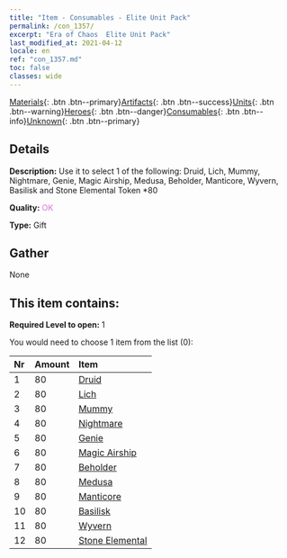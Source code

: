 ```yaml
---
title: "Item - Consumables - Elite Unit Pack"
permalink: /con_1357/
excerpt: "Era of Chaos  Elite Unit Pack"
last_modified_at: 2021-04-12
locale: en
ref: "con_1357.md"
toc: false
classes: wide
---
```

 [Materials](/Items/){: .btn .btn--primary}[Artifacts](/Items/Artifacts/){: .btn .btn--success}[Units](/Items/Units/){: .btn .btn--warning}[Heroes](/Items/Heroes/){: .btn .btn--danger}[Consumables](/Items/Consumables/){: .btn .btn--info}[Unknown](/Items/Unknown/){: .btn .btn--primary}

## Details
 **Description:** Use it to select 1 of the following: Druid, Lich, Mummy, Nightmare, Genie, Magic Airship, Medusa, Beholder, Manticore, Wyvern, Basilisk and Stone Elemental Token *80

 **Quality:** <span style="color: #DA70D6">OK</span>

 **Type:** Gift

## Gather

  None

## This item contains:

 **Required Level to open:** 1

 You would need to choose 1 item from the list (0):

  | Nr | Amount |     Item    |
  |:---|:-------|:------------|
  | 1 | 80 | [Druid](/Items/unt_206/) | 
  | 2 | 80 | [Lich](/Items/unt_212/) | 
  | 3 | 80 | [Mummy](/Items/unt_215/) | 
  | 4 | 80 | [Nightmare](/Items/unt_233/) | 
  | 5 | 80 | [Genie](/Items/unt_239/) | 
  | 6 | 80 | [Magic Airship](/Items/unt_242/) | 
  | 7 | 80 | [Beholder](/Items/unt_246/) | 
  | 8 | 80 | [Medusa](/Items/unt_247/) | 
  | 9 | 80 | [Manticore](/Items/unt_249/) | 
  | 10 | 80 | [Basilisk](/Items/unt_256/) | 
  | 11 | 80 | [Wyvern](/Items/unt_258/) | 
  | 12 | 80 | [Stone Elemental](/Items/unt_266/) | 
